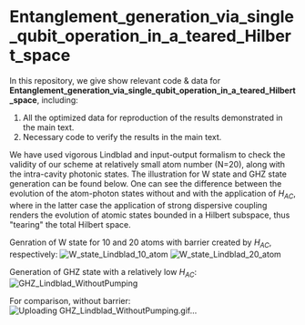 # Entanglement_generation_via_single_qubit_operation_in_a_teared_Hilbert_space
In this repository, we give show relevant code & data for **Entanglement_generation_via_single_qubit_operation_in_a_teared_Hilbert_space**, including:
1. All the optimized data for reproduction of the results demonstrated in the main text.
2. Necessary code to verify the results in the main text.

We have used vigorous Lindblad and input-output formalism to check the validity of our scheme at relatively small atom number (N=20), along with the intra-cavity photonic states.
The illustration for W state and GHZ state generation can be found below.
One can see the difference between the evolution of the atom-photon states without and with the application of $H_{AC}$, where in the latter case the application of strong dispersive coupling renders the evolution of atomic states bounded in a Hilbert subspace, thus "tearing" the total Hilbert space.

Genration of W state for 10 and 20 atoms with barrier created by $H_{AC}$, respectively:
![W_state_Lindblad_10_atom](https://github.com/ZhangTao1999/Entanglement_generation_via_single_qubit_operation_in_a_teared_Hilbert_space/assets/96274358/2e8189f5-046c-45f1-a29f-fcac5aefa23e)
![W_state_Lindblad_20_atom](https://github.com/ZhangTao1999/Entanglement_generation_via_single_qubit_operation_in_a_teared_Hilbert_space/assets/96274358/2ae32138-48c0-44f8-adb2-573e152e8417)


Generation of GHZ state with a relatively low $H_{AC}$:
![GHZ_Lindblad_WithoutPumping](https://github.com/ZhangTao1999/Entanglement_generation_via_single_qubit_operation_in_a_teared_Hilbert_space/assets/96274358/4c7ae8b9-8dbb-4d04-8897-9616d7e00f3f)

For comparison, without barrier:
![Uploading GHZ_Lindblad_WithoutPumping.gif…]()
